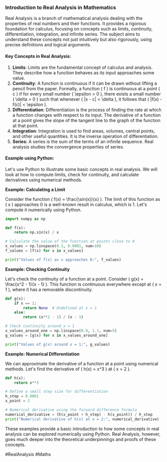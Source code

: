 ### Introduction to Real Analysis in Mathematics

Real Analysis is a branch of mathematical analysis dealing with the properties of real numbers and their functions. It provides a rigorous foundation for calculus, focusing on concepts such as limits, continuity, differentiation, integration, and infinite series. The subject aims to understand these concepts not just intuitively but also rigorously, using precise definitions and logical arguments.

#### Key Concepts in Real Analysis:

1. **Limits**: Limits are the fundamental concept of calculus and analysis. They describe how a function behaves as its input approaches some value.
2. **Continuity**: A function is continuous if it can be drawn without lifting a pencil from the paper. Formally, a function \( f \) is continuous at a point \( c \) if for every small number \( \epsilon > 0 \), there exists a small number \( \delta > 0 \) such that whenever \( |x - c| < \delta \), it follows that \( |f(x) - f(c)| < \epsilon \).
3. **Differentiation**: Differentiation is the process of finding the rate at which a function changes with respect to its input. The derivative of a function at a point gives the slope of the tangent line to the graph of the function at that point.
4. **Integration**: Integration is used to find areas, volumes, central points, and other useful quantities. It is the inverse operation of differentiation.
5. **Series**: A series is the sum of the terms of an infinite sequence. Real analysis studies the convergence properties of series.

#### Example using Python:

Let's use Python to illustrate some basic concepts in real analysis. We will look at how to compute limits, check for continuity, and calculate derivatives using numerical methods.

**Example: Calculating a Limit**

Consider the function \( f(x) = \frac{\sin(x)}{x} \). The limit of this function as \( x \) approaches 0 is a well-known result in calculus, which is 1. Let's compute it numerically using Python.

```python
import numpy as np

def f(x):
    return np.sin(x) / x

# Calculate the value of the function at points close to 0
x_values = np.linspace(0.1, 0.0001, num=10)
f_values = [f(x) for x in x_values]

print("Values of f(x) as x approaches 0:", f_values)
```

**Example: Checking Continuity**

Let's check the continuity of a function at a point. Consider \( g(x) = \frac{x^2 - 1}{x - 1} \). This function is continuous everywhere except at \( x = 1 \), where it has a removable discontinuity.

```python
def g(x):
    if x == 1:
        return None  # Undefined at x = 1
    else:
        return (x**2 - 1) / (x - 1)

# Check continuity around x = 1
x_values_around_one = np.linspace(0.9, 1.1, num=5)
g_values = [g(x) for x in x_values_around_one]

print("Values of g(x) around x = 1:", g_values)
```

**Example: Numerical Differentiation**

We can approximate the derivative of a function at a point using numerical methods. Let's find the derivative of \( h(x) = x^3 \) at \( x = 2 \).

```python
def h(x):
    return x**3

# Define a small step size for differentiation
h_step = 0.0001
x_point = 2

# Numerical derivative using the forward difference formula
numerical_derivative = (h(x_point + h_step) - h(x_point)) / h_step
print("Numerical derivative of h(x) at x = 2:", numerical_derivative)
```

These examples provide a basic introduction to how some concepts in real analysis can be explored numerically using Python. Real Analysis, however, goes much deeper into the theoretical underpinnings and proofs of these concepts.

#RealAnalysis #Maths